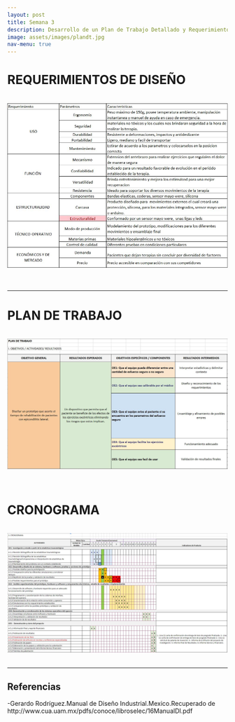 ```yaml
---
layout: post
title: Semana 3
description: Desarrollo de un Plan de Trabajo Detallado y Requerimientos de Diseño
image: assets/images/plandt.jpg
nav-menu: true
---
```


<h1>REQUERIMIENTOS DE DISEÑO</h1><br>
<span class="image fit"><img src="assets/images/requedis.jpg" alt="" /></span><br><br>
<br>
<hr>

<h1>PLAN DE TRABAJO</h1><br>
<span class="image fit"><img src="assets/images/pt3.jpg" alt="" /></span><br><br>
<br>
<h1>CRONOGRAMA</h1><br>
<span class="image fit"><img src="assets/images/pt2.jpg" alt="" /></span><br>
<br>
<hr>
<h2>Referencias</h2>
<p>-Gerardo Rodríguez.Manual de Diseño Industrial.Mexico.Recuperado de
http://www.cua.uam.mx/pdfs/conoce/libroselec/16ManualDI.pdf</p>







